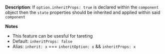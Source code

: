 __Description__: If `option.inheritProps: true` is declared within the `component` object then the `state` properties should be inherited and applied within said `component`

__Notes__

+ This feature can be usesful for tareting
+ Default: `inheritProps: false`
+ Alias: `inherit: x` === `inheritOption: x` && `inheritProps: x`

